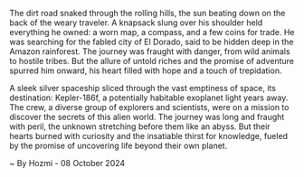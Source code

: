 
The dirt road snaked through the rolling hills, the sun beating down on the back of the weary traveler. A knapsack slung over his shoulder held everything he owned: a worn map, a compass, and a few coins for trade. He was searching for the fabled city of El Dorado, said to be hidden deep in the Amazon rainforest. The journey was fraught with danger, from wild animals to hostile tribes. But the allure of untold riches and the promise of adventure spurred him onward, his heart filled with hope and a touch of trepidation.

A sleek silver spaceship sliced through the vast emptiness of space, its destination: Kepler-186f, a potentially habitable exoplanet light years away. The crew, a diverse group of explorers and scientists, were on a mission to discover the secrets of this alien world. The journey was long and fraught with peril, the unknown stretching before them like an abyss. But their hearts burned with curiosity and the insatiable thirst for knowledge, fueled by the promise of uncovering life beyond their own planet. 

~ By Hozmi - 08 October 2024
